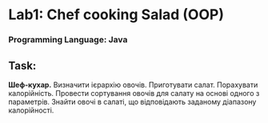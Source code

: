# Lab1: Chef cooking Salad (OOP)

### Programming Language: Java

## Task: 
**Шеф-кухар.** 
Визначити ієрархію овочів. 
Приготувати салат. Порахувати калорійність.
Провести сортування овочів для салату на основі одного з параметрів.
Знайти овочі в салаті, що відповідають заданому діапазону калорійності.